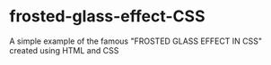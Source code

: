 # frosted-glass-effect-CSS
A simple example of the famous "FROSTED GLASS EFFECT IN CSS" created using HTML and CSS

